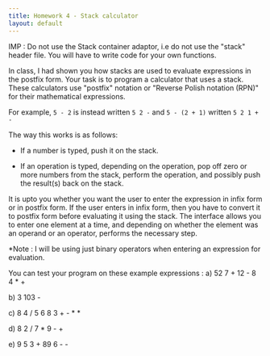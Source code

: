 ```yaml
---
title: Homework 4 - Stack calculator
layout: default
---
```


IMP : Do not use the Stack container adaptor, i.e do not use the "stack" header file. You will have to write code for your own functions.

In class, I had shown you how stacks are used to evaluate expressions
in the postfix form.
Your task is to program a calculator that uses a stack. These
calculators use "postfix" notation or "Reverse Polish notation (RPN)"
for their mathematical expressions.

For example, `5 - 2` is instead written `5 2 -` and `5 - (2 + 1)`
written `5 2 1 + -`

The way this works is as follows:

  * If a number is typed, push it on the stack.

  * If an operation is typed, depending on the operation, pop off zero
    or more numbers from the stack, perform the operation, and
    possibly push the result(s) back on the stack.

It is upto you whether you want the user to enter the expression in infix form
or in postfix form. If the user enters in infix form, then you have to convert it to 
postfix form before evaluating it using the stack. 
The interface allows you to enter one element at a time, and depending on whether the
element was an operand or an operator, performs the necessary step.


*Note : I will be using just binary operators when entering an expression for evaluation.

You can test your program on these example expressions :
a) 52 7 + 12 - 8 4 * +

b) 3 103 - 

c) 8 4 / 5 6 8 3 + - * *

d) 8 2 / 7 * 9 - +

e) 9 5 3 + 89 6 - - 

